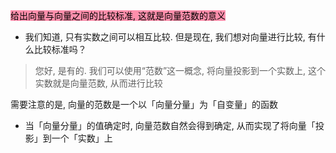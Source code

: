 <mark style="background: #FF5582A6;">给出向量与向量之间的比较标准, 这就是向量范数的意义</mark>

- 我们知道, 只有实数之间可以相互比较. 但是现在, 我们想对向量进行比较, 有什么比较标准吗？

> 您好, 是有的. 我们可以使用“范数”这一概念, 将向量投影到一个实数上, 这个实数就是向量范数, 从而进行比较

需要注意的是, 向量的范数是一个以「向量分量」为「自变量」的函数
- 当「向量分量」的值确定时, 向量范数自然会得到确定, 从而实现了将向量「投影」到一个「实数」上